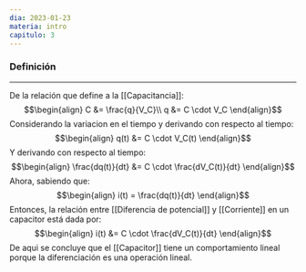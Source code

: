 ```yaml
---
dia: 2023-01-23
materia: intro
capitulo: 3
---
```

### Definición
---
De la relación que define a la [[Capacitancia]]:
$$\begin{align}
C &= \frac{q}{V_C}\\
q &= C \cdot V_C
\end{align}$$
Considerando la variacion en el tiempo y derivando con respecto al tiempo:
$$\begin{align}
q(t) &= C \cdot V_C(t) 
\end{align}$$
Y derivando con respecto al tiempo:
$$\begin{align}
\frac{dq(t)}{dt} &= C \cdot \frac{dV_C(t)}{dt}
\end{align}$$
Ahora, sabiendo que:
$$\begin{align}
i(t) = \frac{dq(t)}{dt}
\end{align}$$
Entonces, la relación entre [[Diferencia de potencial]] y [[Corriente]] en un capacitor está dada por:
$$\begin{align}
i(t) &= C \cdot \frac{dV_C(t)}{dt}
\end{align}$$
De aqui se concluye que el [[Capacitor]] tiene un comportamiento lineal porque la diferenciación es una operación lineal. 